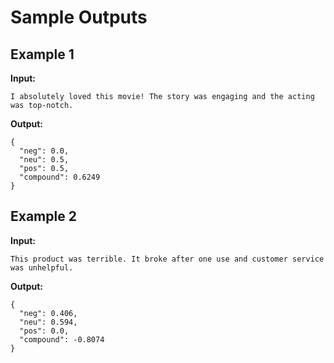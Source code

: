 # Sample Outputs

## Example 1
**Input:**
```
I absolutely loved this movie! The story was engaging and the acting was top-notch.
```
**Output:**
```
{
  "neg": 0.0,
  "neu": 0.5,
  "pos": 0.5,
  "compound": 0.6249
}
```

## Example 2
**Input:**
```
This product was terrible. It broke after one use and customer service was unhelpful.
```
**Output:**
```
{
  "neg": 0.406,
  "neu": 0.594,
  "pos": 0.0,
  "compound": -0.8074
}
```
